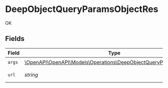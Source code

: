 # DeepObjectQueryParamsObjectRes

OK


## Fields

| Field                                                                                                                                                                                                                                                                                                                                                                                                                                                                                                                                                                                                                                                   | Type                                                                                                                                                                                                                                                                                                                                                                                                                                                                                                                                                                                                                                                    | Required                                                                                                                                                                                                                                                                                                                                                                                                                                                                                                                                                                                                                                                | Description                                                                                                                                                                                                                                                                                                                                                                                                                                                                                                                                                                                                                                             | Example                                                                                                                                                                                                                                                                                                                                                                                                                                                                                                                                                                                                                                                 |
| ------------------------------------------------------------------------------------------------------------------------------------------------------------------------------------------------------------------------------------------------------------------------------------------------------------------------------------------------------------------------------------------------------------------------------------------------------------------------------------------------------------------------------------------------------------------------------------------------------------------------------------------------------- | ------------------------------------------------------------------------------------------------------------------------------------------------------------------------------------------------------------------------------------------------------------------------------------------------------------------------------------------------------------------------------------------------------------------------------------------------------------------------------------------------------------------------------------------------------------------------------------------------------------------------------------------------------- | ------------------------------------------------------------------------------------------------------------------------------------------------------------------------------------------------------------------------------------------------------------------------------------------------------------------------------------------------------------------------------------------------------------------------------------------------------------------------------------------------------------------------------------------------------------------------------------------------------------------------------------------------------- | ------------------------------------------------------------------------------------------------------------------------------------------------------------------------------------------------------------------------------------------------------------------------------------------------------------------------------------------------------------------------------------------------------------------------------------------------------------------------------------------------------------------------------------------------------------------------------------------------------------------------------------------------------- | ------------------------------------------------------------------------------------------------------------------------------------------------------------------------------------------------------------------------------------------------------------------------------------------------------------------------------------------------------------------------------------------------------------------------------------------------------------------------------------------------------------------------------------------------------------------------------------------------------------------------------------------------------- |
| `args`                                                                                                                                                                                                                                                                                                                                                                                                                                                                                                                                                                                                                                                  | [\OpenAPI\OpenAPI\Models\Operations\DeepObjectQueryParamsObjectArgs](../../Models/Operations/DeepObjectQueryParamsObjectArgs.md)                                                                                                                                                                                                                                                                                                                                                                                                                                                                                                                        | :heavy_check_mark:                                                                                                                                                                                                                                                                                                                                                                                                                                                                                                                                                                                                                                      | N/A                                                                                                                                                                                                                                                                                                                                                                                                                                                                                                                                                                                                                                                     |                                                                                                                                                                                                                                                                                                                                                                                                                                                                                                                                                                                                                                                         |
| `url`                                                                                                                                                                                                                                                                                                                                                                                                                                                                                                                                                                                                                                                   | *string*                                                                                                                                                                                                                                                                                                                                                                                                                                                                                                                                                                                                                                                | :heavy_check_mark:                                                                                                                                                                                                                                                                                                                                                                                                                                                                                                                                                                                                                                      | N/A                                                                                                                                                                                                                                                                                                                                                                                                                                                                                                                                                                                                                                                     | http://localhost:35123/anything/queryParams/deepObject/obj?objArrParam[arr]=test&objArrParam[arr]=test2&objParam[any]=any&objParam[bigintStr]=9223372036854775808&objParam[bigint]=8821239038968084&objParam[boolOpt]=true&objParam[bool]=true&objParam[dateTime]=2020-01-01T00%3A00%3A00.001Z&objParam[date]=2020-01-01&objParam[decimalStr]=3.14159265358979344719667586&objParam[decimal]=3.141592653589793&objParam[enum]=one&objParam[float32]=1.1&objParam[float64Str]=1.1&objParam[int32Enum]=55&objParam[int32]=1&objParam[int64Str]=100&objParam[intEnum]=2&objParam[int]=1&objParam[num]=1.1&objParam[strOpt]=testOptional&objParam[str]=test |